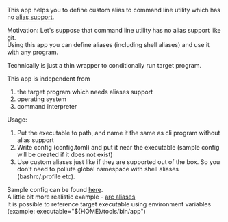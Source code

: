 This app helps you to define custom alias to command line utility which has no [alias support](https://git-scm.com/docs/git-config#Documentation/git-config.txt-alias).

Motivation: 
Let's suppose that command line utility has no alias support like git.  
Using this app you can define aliases (including shell aliases) and use it with any program.

Technically is just a thin wrapper to conditionally run target program.  

This app is independent from 
1. the target program which needs aliases support
2. operating system
3. command interpreter

Usage:
1. Put the executable to path, and name it the same as cli program without alias support
2. Write config (config.toml) and put it near the executable 
(sample config will be created if it does not exist)
3. Use custom aliases just like if they are supported out of the box. So you don't need to pollute global namespace with shell aliases (bashrc/.profile etc).

Sample config can be found [here](https://github.com/yantonov/alias/blob/master/docs/sample_config.toml).  
A little bit more realistic example - [arc aliases](https://github.com/yantonov/arc-aliases)  
It is possible to reference target executable using environment variables (example: executable="${HOME}/tools/bin/app")  
